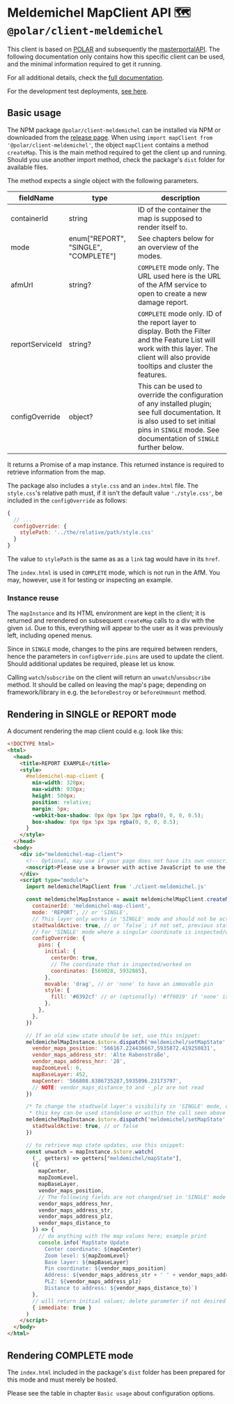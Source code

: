 # Meldemichel MapClient API 🗺️ `@polar/client-meldemichel`

This client is based on [POLAR](https://github.com/Dataport/polar) and subsequently the [masterportalAPI](https://bitbucket.org/geowerkstatt-hamburg/masterportalapi/src/master/). The following documentation only contains how this specific client can be used, and the minimal information required to get it running.

For all additional details, check the [full documentation](https://dataport.github.io/polar/docs/meldemichel/client-meldemichel.html).

For the development test deployments, [see here](./example/index.html).

## Basic usage

The NPM package `@polar/client-meldemichel` can be installed via NPM or downloaded from the [release page](https://github.com/Dataport/polar/releases). When using `import mapClient from '@polar/client-meldemichel'`, the object `mapClient` contains a method `createMap`. This is the main method required to get the client up and running. Should you use another import method, check the package's `dist` folder for available files.

The method expects a single object with the following parameters.

| fieldName | type | description |
| - | - | - |
| containerId | string | ID of the container the map is supposed to render itself to. |
| mode | enum["REPORT", "SINGLE", "COMPLETE"] | See chapters below for an overview of the modes. |
| afmUrl | string? | `COMPLETE` mode only. The URL used here is the URL of the AfM service to open to create a new damage report. |
| reportServiceId | string? | `COMPLETE` mode only. ID of the report layer to display. Both the Filter and the Feature List will work with this layer. The client will also provide tooltips and cluster the features. |
| configOverride  | object? | This can be used to override the configuration of any installed plugin; see full documentation. It is also used to set initial pins in `SINGLE` mode. See documentation of `SINGLE` further below. |

It returns a Promise of a map instance. This returned instance is required to retrieve information from the map.

The package also includes a `style.css` and an `index.html` file. The `style.css`'s relative path must, if it isn't the default value `'./style.css'`, be included in the `configOverride` as follows:

```js
{
  // ...
  configOverride: {
    stylePath: '../the/relative/path/style.css'
  }
}
```

The value to `stylePath` is the same as as a `link` tag would have in its `href`.

The `index.html` is used in `COMPLETE` mode, which is not run in the AfM. You may, however, use it for testing or inspecting an example.

### Instance reuse

The `mapInstance` and its HTML environment are kept in the client; it is returned and rerendered on subsequent `createMap` calls to a div with the given `id`. Due to this, everything will appear to the user as it was previously left, including opened menus.

Since in `SINGLE` mode, changes to the pins are required between renders, hence the parameters in `configOverride.pins` are used to update the client. Should additional updates be required, please let us know.

Calling `watch`/`subscribe` on the client will return an `unwatch`/`unsubscribe` method. It should be called on leaving the map's page; depending on framework/library in e.g. the `beforeDestroy` or `beforeUnmount` method.

## Rendering in SINGLE or REPORT mode

A document rendering the map client could e.g. look like this:

```html
<!DOCTYPE html>
<html>
  <head>
    <title>REPORT EXAMPLE</title>
    <style>
      #meldemichel-map-client {
        min-width: 320px;
        max-width: 930px;
        height: 500px;
        position: relative;
        margin: 5px;
        -webkit-box-shadow: 0px 0px 5px 3px rgba(0, 0, 0, 0.5);
        box-shadow: 0px 0px 5px 3px rgba(0, 0, 0, 0.5);
      }
    </style>
  </head>
  <body>
    <div id="meldemichel-map-client">
      <!-- Optional, may use if your page does not have its own <noscript> information -->
      <noscript>Please use a browser with active JavaScript to use the map client.</noscript>
    </div>
    <script type="module">
      import meldemichelMapClient from './client-meldemichel.js'

      const meldemichelMapInstance = await meldemichelMapClient.createMap({
        containerId: 'meldemichel-map-client',
        mode: 'REPORT', // or 'SINGLE',
        // This layer only works in 'SINGLE' mode and should not be activated in the others
        stadtwaldActive: true, // or `false`; if not set, previous state is kept; off by default
        // For 'SINGLE' mode where a singular coordinate is inspected/worked on
        configOverride: {
          pins: {
            initial: {
              centerOn: true,
              // The coordinate that is inspected/worked on
              coordinates: [569028, 5932885],
            },
            movable: 'drag', // or 'none' to have an immovable pin
            style: {
              fill: '#0392cf' // or (optionally) '#ff0019' if 'none' is set
            },
          },
        },
      })

      // If an old view state should be set, use this snippet:
      meldemichelMapInstance.$store.dispatch('meldemichel/setMapState', {
        vendor_maps_position: '566167.224436667,5935872.419250831',
        vendor_maps_address_str: 'Alte Rabenstraße',
        vendor_maps_address_hnr: '28',
        mapZoomLevel: 6,
        mapBaseLayer: 452,
        mapCenter: '566808.8386735287,5935896.23173797',
        // NOTE: vendor_maps_distance_to and -_plz are not read
      })

      /* To change the stadtwald layer's visibility in 'SINGLE' mode, use this;
       * this key can be used standalone or within the call seen above */
      meldemichelMapInstance.$store.dispatch('meldemichel/setMapState', {
        stadtwaldActive: true, // or false
      })

      // to retrieve map state updates, use this snippet:
      const unwatch = mapInstance.$store.watch(
        (_, getters) => getters["meldemichel/mapState"],
        ({
          mapCenter,
          mapZoomLevel,
          mapBaseLayer,
          vendor_maps_position,
          // The following fields are not changed/set in 'SINGLE' mode
          vendor_maps_address_hnr,
          vendor_maps_address_str,
          vendor_maps_address_plz,
          vendor_maps_distance_to
        }) => {
          // do anything with the map values here; example print
          console.info(`MapState Update
            Center coordinate: ${mapCenter}
            Zoom level: ${mapZoomLevel}
            Base layer: ${mapBaseLayer}
            Pin coordinate: ${vendor_maps_position}
            Address: ${vendor_maps_address_str + ' ' + vendor_maps_address_hnr}
            PLZ: ${vendor_maps_address_plz}
            Distance to address: ${vendor_maps_distance_to}`)
        },
        // will return initial values; delete parameter if not desired
        { immediate: true }
      )
    </script>
  </body>
</html>
```

## Rendering COMPLETE mode

The `index.html` included in the package's `dist` folder has been prepared for this mode and must merely be hosted.

Please see the table in chapter `Basic usage` about configuration options.
